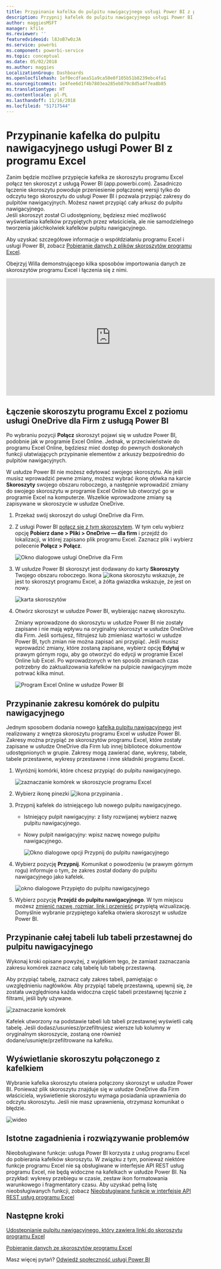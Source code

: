 ```yaml
---
title: Przypinanie kafelka do pulpitu nawigacyjnego usługi Power BI z programu Excel
description: Przypnij kafelek do pulpitu nawigacyjnego usługi Power BI z programu Excel w usłudze OneDrive dla Firm. Przypinanie zakresów, wykresów, tabel
author: maggiesMSFT
manager: kfile
ms.reviewer: ''
featuredvideoid: l8JoB7w0zJA
ms.service: powerbi
ms.component: powerbi-service
ms.topic: conceptual
ms.date: 05/02/2018
ms.author: maggies
LocalizationGroup: Dashboards
ms.openlocfilehash: 1ef0ecdfaea51a9ca50e0f105b51b8239ebc4fa1
ms.sourcegitcommit: 1e4fee6d1f4b7803ea285eb879c8d5a4f7ea8b85
ms.translationtype: HT
ms.contentlocale: pl-PL
ms.lasthandoff: 11/16/2018
ms.locfileid: "51717544"
---
```

# <a name="pin-a-tile-to-a-power-bi-dashboard-from-excel"></a>Przypinanie kafelka do pulpitu nawigacyjnego usługi Power BI z programu Excel
Zanim będzie możliwe przypięcie kafelka ze skoroszytu programu Excel połącz ten skoroszyt z usługą Power BI (app.powerbi.com). Zasadniczo łączenie skoroszytu powoduje przeniesienie połączonej wersji tylko do odczytu tego skoroszytu do usługi Power BI i pozwala przypiąć zakresy do pulpitów nawigacyjnych. Możesz nawet przypiąć cały arkusz do pulpitu nawigacyjnego.  
Jeśli skoroszyt został Ci udostępniony, będziesz mieć możliwość wyświetlania kafelków przypiętych przez właściciela, ale nie samodzielnego tworzenia jakichkolwiek kafelków pulpitu nawigacyjnego. 

Aby uzyskać szczegółowe informacje o współdziałaniu programu Excel i usługi Power BI, zobacz [Pobieranie danych z plików skoroszytów programu Excel](http://go.microsoft.com/fwlink/?LinkID=521962).

Obejrzyj Willa demonstrującego kilka sposobów importowania danych ze skoroszytów programu Excel i łączenia się z nimi.

<iframe width="560" height="315" src="https://www.youtube.com/embed/l8JoB7w0zJA" frameborder="0" allowfullscreen></iframe>

## <a name="connect-your-excel-workbook-from-onedrive-for-business-to-power-bi"></a>Łączenie skoroszytu programu Excel z poziomu usługi OneDrive dla Firm z usługą Power BI
Po wybraniu pozycji **Połącz** skoroszyt pojawi się w usłudze Power BI, podobnie jak w programie Excel Online. Jednak, w przeciwieństwie do programu Excel Online, będziesz mieć dostęp do pewnych doskonałych funkcji ułatwiających przypinanie elementów z arkuszy bezpośrednio do pulpitów nawigacyjnych.

W usłudze Power BI nie możesz edytować swojego skoroszytu. Ale jeśli musisz wprowadzić pewne zmiany, możesz wybrać ikonę ołówka na karcie **Skoroszyty** swojego obszaru roboczego, a następnie wprowadzić zmiany do swojego skoroszytu w programie Excel Online lub otworzyć go w programie Excel na komputerze. Wszelkie wprowadzone zmiany są zapisywane w skoroszycie w usłudze OneDrive.

1. Przekaż swój skoroszyt do usługi OneDrive dla Firm.

2. Z usługi Power BI [połącz się z tym skoroszytem](service-excel-workbook-files.md). W tym celu wybierz opcję **Pobierz dane > Pliki > OneDrive — dla firm** i przejdź do lokalizacji, w której zapisano plik programu Excel. Zaznacz plik i wybierz polecenie **Połącz > Połącz**.

    ![Okno dialogowe usługi OneDrive dla Firm](media/service-dashboard-pin-tile-from-excel/power-bi-connect.png)

3. W usłudze Power BI skoroszyt jest dodawany do karty **Skoroszyty** Twojego obszaru roboczego.  Ikona ![ikona skoroszytu](media/service-dashboard-pin-tile-from-excel/pbi_workbookicon.png) wskazuje, że jest to skoroszyt programu Excel, a żółta gwiazdka wskazuje, że jest on nowy.
    
    ![karta skoroszytów](media/service-dashboard-pin-tile-from-excel/power-bi-workbooks.png)
4. Otwórz skoroszyt w usłudze Power BI, wybierając nazwę skoroszytu.

    Zmiany wprowadzone do skoroszytu w usłudze Power BI nie zostały zapisane i nie mają wpływu na oryginalny skoroszyt w usłudze OneDrive dla Firm. Jeśli sortujesz, filtrujesz lub zmieniasz wartości w usłudze Power BI, tych zmian nie można zapisać ani przypiąć. Jeśli musisz wprowadzić zmiany, które zostaną zapisane, wybierz opcję **Edytuj** w prawym górnym rogu, aby go otworzyć do edycji w programie Excel Online lub Excel. Po wprowadzonych w ten sposób zmianach czas potrzebny do zaktualizowania kafelków na pulpicie nawigacyjnym może potrwać kilka minut.
   
    ![Program Excel Online w usłudze Power BI](media/service-dashboard-pin-tile-from-excel/power-bi-opened.png)

## <a name="pin-a-range-of-cells-to-a-dashboard"></a>Przypinanie zakresu komórek do pulpitu nawigacyjnego
Jednym sposobem dodania nowego [kafelka pulpitu nawigacyjnego](consumer/end-user-tiles.md) jest realizowany z wnętrza skoroszytu programu Excel w usłudze Power BI. Zakresy można przypiąć ze skoroszytów programu Excel, które zostały zapisane w usłudze OneDrive dla Firm lub innej bibliotece dokumentów udostępnionych w grupie. Zakresy mogą zawierać dane, wykresy, tabele, tabele przestawne, wykresy przestawne i inne składniki programu Excel.

1. Wyróżnij komórki, które chcesz przypiąć do pulpitu nawigacyjnego.
   
    ![zaznaczanie komórek w skoroszycie programu Excel](media/service-dashboard-pin-tile-from-excel/pbi_selectrange.png)
2. Wybierz ikonę pinezki ![ikona przypinania](media/service-dashboard-pin-tile-from-excel/pbi_pintile_small.png) . 
3. Przypnij kafelek do istniejącego lub nowego pulpitu nawigacyjnego. 
   
   * Istniejący pulpit nawigacyjny: z listy rozwijanej wybierz nazwę pulpitu nawigacyjnego.
   * Nowy pulpit nawigacyjny: wpisz nazwę nowego pulpitu nawigacyjnego.
   
     ![Okno dialogowe opcji Przypnij do pulpitu nawigacyjnego](media/service-dashboard-pin-tile-from-excel/pbi_dashdialog1.png)
4. Wybierz pozycję **Przypnij**. Komunikat o powodzeniu (w prawym górnym rogu) informuje o tym, że zakres został dodany do pulpitu nawigacyjnego jako kafelek. 
   
    ![okno dialogowe Przypięto do pulpitu nawigacyjnego](media/service-dashboard-pin-tile-from-excel/power-bi-go-to-dashboard.png)
5. Wybierz pozycję **Przejdź do pulpitu nawigacyjnego**. W tym miejscu możesz [zmienić nazwę, rozmiar, link i przenieść](service-dashboard-edit-tile.md) przypiętą wizualizację. Domyślnie wybranie przypiętego kafelka otwiera skoroszyt w usłudze Power BI.

## <a name="pin-an-entire-table-or-pivottable-to-a-dashboard"></a>Przypinanie całej tabeli lub tabeli przestawnej do pulpitu nawigacyjnego
Wykonaj kroki opisane powyżej, z wyjątkiem tego, że zamiast zaznaczania zakresu komórek zaznacz całą tabelę lub tabelę przestawną.

Aby przypiąć tabelę, zaznacz cały zakres tabeli, pamiętając o uwzględnieniu nagłówków.  Aby przypiąć tabelę przestawną, upewnij się, że została uwzględniona każda widoczna część tabeli przestawnej łącznie z filtrami, jeśli były używane.

 ![zaznaczanie komórek](media/service-dashboard-pin-tile-from-excel/pbi_selecttable.png)

Kafelek utworzony na podstawie tabeli lub tabeli przestawnej wyświetli całą tabelę.  Jeśli dodasz/usuniesz/przefiltrujesz wiersze lub kolumny w oryginalnym skoroszycie, zostaną one również dodane/usunięte/przefiltrowane na kafelku.

## <a name="view-the-workbook-linked-to-the-tile"></a>Wyświetlanie skoroszytu połączonego z kafelkiem
Wybranie kafelka skoroszytu otwiera połączony skoroszyt w usłudze Power BI. Ponieważ plik skoroszytu znajduje się w usłudze OneDrive dla Firm właściciela, wyświetlenie skoroszytu wymaga posiadania uprawnienia do odczytu skoroszytu. Jeśli nie masz uprawnienia, otrzymasz komunikat o błędzie.  

 ![wideo](media/service-dashboard-pin-tile-from-excel/pin-from-excel.gif)

## <a name="considerations-and-troubleshooting"></a>Istotne zagadnienia i rozwiązywanie problemów
Nieobsługiwane funkcje: usługa Power BI korzysta z usług programu Excel do pobierania kafelków skoroszytu. W związku z tym, ponieważ niektóre funkcje programu Excel nie są obsługiwane w interfejsie API REST usług programu Excel, nie będą widoczne na kafelkach w usłudze Power BI. Na przykład: wykresy przebiegu w czasie, zestaw ikon formatowania warunkowego i fragmentatory czasu. Aby uzyskać pełną listę nieobsługiwanych funkcji, zobacz [Nieobsługiwane funkcje w interfejsie API REST usług programu Excel](http://msdn.microsoft.com/library/office/ff394477.aspx)

## <a name="next-steps"></a>Następne kroki
[Udostępnianie pulpitu nawigacyjnego, który zawiera linki do skoroszytu programu Excel](service-share-dashboard-that-links-to-excel-onedrive.md)

[Pobieranie danych ze skoroszytów programu Excel](service-excel-workbook-files.md)

Masz więcej pytań? [Odwiedź społeczność usługi Power BI](http://community.powerbi.com/)

